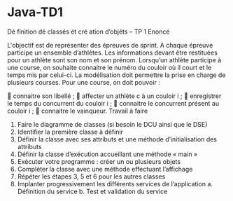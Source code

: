 # Java-TD1
Dé finition dé classés ét cré ation
d’objéts – TP 1
Enoncé

L'objectif est de représenter des épreuves de sprint. A chaque épreuve participe un ensemble
d’athlètes. Les informations devant être restituées pour un athlète sont son nom et son prénom.
Lorsqu’un athlète participe à une course, on souhaite connaitre le numéro du couloir où il court et le
temps mis par celui-ci. La modélisation doit permettre la prise en charge de plusieurs courses. Pour
une course, on doit pouvoir :

 connaitre son libellé ;
 affecter un athlète c à un couloir i ;
 enregistrer le temps du concurrent du couloir i ;
 connaitre le concurrent présent au couloir i ;
 connaitre le vainqueur.
Travail à faire
1. Faire le diagramme de classes (si besoin le DCU ainsi que le DSE)
2. Identifier la première classe à définir
3. Définir la classe avec ses attributs et une méthode d’initialisation des attributs
4. Définir la classe d’exécution accueillant une méthode « main »
5. Exécuter votre programme : créer un ou plusieurs objets
6. Compléter la classe avec une méthode effectuant l’affichage
7. Répéter les étapes 3, 5 et 6 pour les autres classes
8. Implanter progressivement les différents services de l’application
a. Définition du service
b. Test et validation du service 
